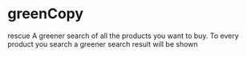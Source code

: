 # greenCopy
rescue
A greener search of all the products you want to buy. 
To every product you search a greener search result will be shown
